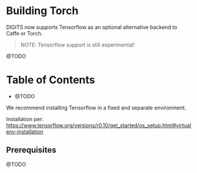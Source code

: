 # Building Torch

DIGITS now supports Tensorflow as an optional alternative backend to Caffe or Torch.

> NOTE: Tensorflow support is still experimental!

@TODO

Table of Contents
=================
* @TODO

We recommend installing Tensorflow in a fixed and separate environment.

Installation per: https://www.tensorflow.org/versions/r0.10/get_started/os_setup.html#virtualenv-installation

## Prerequisites

@TODO
